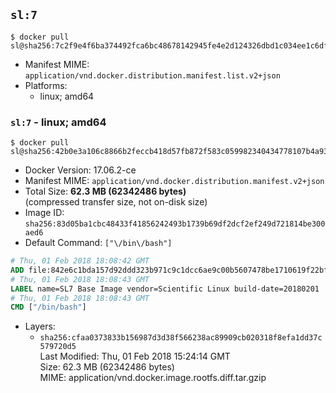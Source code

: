 ## `sl:7`

```console
$ docker pull sl@sha256:7c2f9e4f6ba374492fca6bc48678142945fe4e2d124326dbd1c034ee1c6df9be
```

-	Manifest MIME: `application/vnd.docker.distribution.manifest.list.v2+json`
-	Platforms:
	-	linux; amd64

### `sl:7` - linux; amd64

```console
$ docker pull sl@sha256:42b0e3a106c8866b2feccb418d57fb872f583c059982340434778107b4a937aa
```

-	Docker Version: 17.06.2-ce
-	Manifest MIME: `application/vnd.docker.distribution.manifest.v2+json`
-	Total Size: **62.3 MB (62342486 bytes)**  
	(compressed transfer size, not on-disk size)
-	Image ID: `sha256:83d05ba1cbc48433f41856242493b1739b69df2dcf2ef249d721814be300aed6`
-	Default Command: `["\/bin\/bash"]`

```dockerfile
# Thu, 01 Feb 2018 18:08:42 GMT
ADD file:842e6c1bda157d92ddd323b971c9c1dcc6ae9c00b5607478be1710619f22bfea in / 
# Thu, 01 Feb 2018 18:08:43 GMT
LABEL name=SL7 Base Image vendor=Scientific Linux build-date=20180201
# Thu, 01 Feb 2018 18:08:43 GMT
CMD ["/bin/bash"]
```

-	Layers:
	-	`sha256:cfaa0373833b156987d3d38f566238ac89909cb020318f8efa1dd37c579720d5`  
		Last Modified: Thu, 01 Feb 2018 15:24:14 GMT  
		Size: 62.3 MB (62342486 bytes)  
		MIME: application/vnd.docker.image.rootfs.diff.tar.gzip
